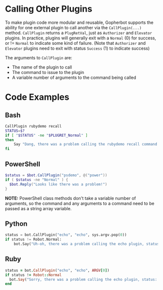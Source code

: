 # Calling Other Plugins
To make plugin code more modular and reusable, Gopherbot supports the ability for one external plugin to call another via the `CallPlugin(...)` method. `CallPlugin` returns a `PlugRetVal`, just as `Authorizer` and `Elevator` plugins. In practice, plugins will generally exit with a `Normal` (0) for success, or != `Normal` to indicate some kind of failure. (Note that `Authorizer` and `Elevator` plugins need to exit with status `Success` (1) to indicate success)

The arguments to `CallPlugin` are:
 * The name of the plugin to call
 * The command to issue to the plugin
 * A variable number of arguments to the command being called

# Code Examples
## Bash
```bash
CallPlugin rubydemo recall
STATUS=$?
if [ "$STATUS" -ne "$PLUGRET_Normal" ]
then
	Say "Dang, there was a problem calling the rubydemo recall command: $STATUS"
fi
```

## PowerShell
```powershell
$status = $bot.CallPlugin("psdemo", @("power"))
if ( $status -ne "Normal" ) {
  $bot.Reply("Looks like there was a problem!")
}
```
**NOTE:** PowerShell class methods don't take a variable number of arguments, so the command and any arguments to a command need to be passed as a string array variable.


## Python
```python
status = bot.CallPlugin("echo", "echo", sys.argv.pop(0))
if status != Robot.Normal:
    bot.Say("Uh-oh, there was a problem calling the echo plugin, status: %d" % status)
```

## Ruby
```ruby
status = bot.CallPlugin("echo", "echo", ARGV[0])
if status != Robot::Normal
  bot.Say("Sorry, there was a problem calling the echo plugin, status: #{status}")
end
```
